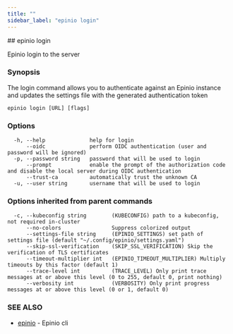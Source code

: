 ```yaml
---
title: ""
sidebar_label: "epinio login"
---
```


<head>
  <link rel="canonical" href="https://docs.epinio.io/references/commands/cli/epinio_login"/>
</head>
## epinio login

Epinio login to the server

### Synopsis

The login command allows you to authenticate against an Epinio instance and updates the settings file with the generated authentication token

```
epinio login [URL] [flags]
```

### Options

```
  -h, --help              help for login
      --oidc              perform OIDC authentication (user and password will be ignored)
  -p, --password string   password that will be used to login
      --prompt            enable the prompt of the authorization code and disable the local server during OIDC authentication
      --trust-ca          automatically trust the unknown CA
  -u, --user string       username that will be used to login
```

### Options inherited from parent commands

```
  -c, --kubeconfig string        (KUBECONFIG) path to a kubeconfig, not required in-cluster
      --no-colors                Suppress colorized output
      --settings-file string     (EPINIO_SETTINGS) set path of settings file (default "~/.config/epinio/settings.yaml")
      --skip-ssl-verification    (SKIP_SSL_VERIFICATION) Skip the verification of TLS certificates
      --timeout-multiplier int   (EPINIO_TIMEOUT_MULTIPLIER) Multiply timeouts by this factor (default 1)
      --trace-level int          (TRACE_LEVEL) Only print trace messages at or above this level (0 to 255, default 0, print nothing)
      --verbosity int            (VERBOSITY) Only print progress messages at or above this level (0 or 1, default 0)
```

### SEE ALSO

* [epinio](./epinio.md)	 - Epinio cli

